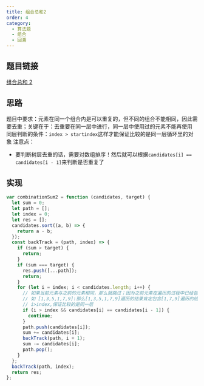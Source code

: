 ```yaml
---
title: 组合总和2
order: 4
category:
  - 算法题
  - 组合
  - 回溯
---
```


## 题目链接

[组合总和 2](https://leetcode.cn/problems/combination-sum-ii/)

## 思路

题目中要求：元素在同一个组合内是可以重复的，但不同的组合不能相同，因此需要去重；关键在于：去重要在同一层中进行，同一层中使用过的元素不能再使用  
同层判断的条件：`index > startindex`这样才能保证比较的是同一层循环里的对象
注意点：

- 要判断树层去重的话，需要对数组排序！然后就可以根据`candidates[i] == candidates[i - 1]`来判断是否重复了

## 实现

```js
var combinationSum2 = function (candidates, target) {
  let sum = 0;
  let path = [];
  let index = 0;
  let res = [];
  candidates.sort((a, b) => {
    return a - b;
  });
  const backTrack = (path, index) => {
    if (sum > target) {
      return;
    }
    if (sum === target) {
      res.push([...path]);
      return;
    }
    for (let i = index; i < candidates.length; i++) {
      // 如果当前元素与之前的元素相同，那么就跳过；因为之前元素在遍历的过程中已经包含了这种情况
      // 如 [1,3,5,1,7,9]:那么[1,3,5,1,7,9]遍历的结果肯定包含[1,7,9]遍历的结果
      // i>index,保证比较的是同一层
      if (i > index && candidates[i] == candidates[i - 1]) {
        continue;
      }
      path.push(candidates[i]);
      sum += candidates[i];
      backTrack(path, i + 1);
      sum -= candidates[i];
      path.pop();
    }
  };
  backTrack(path, index);
  return res;
};
```
